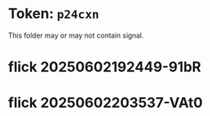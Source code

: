 # Token: `p24cxn`

This folder may or may not contain signal.
# flick 20250602192449-91bR
# flick 20250602203537-VAt0
